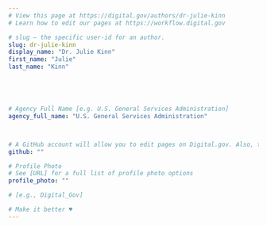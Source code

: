 ```yaml
---
# View this page at https://digital.gov/authors/dr-julie-kinn
# Learn how to edit our pages at https://workflow.digital.gov

# slug — the specific user-id for an author.
slug: dr-julie-kinn
display_name: "Dr. Julie Kinn"
first_name: "Julie"
last_name: "Kinn"





# Agency Full Name [e.g. U.S. General Services Administration]
agency_full_name: "U.S. General Services Administration"



# A GitHub account will allow you to edit pages on Digital.gov. Also, the image used in your GitHub account can be used to populate your digital.gov profile photo. Learn more about getting a Github account at [URL]
github: ""

# Profile Photo
# See [URL] for a full list of profile photo options
profile_photo: ""

# [e.g., Digital_Gov]

# Make it better ♥
---
```

